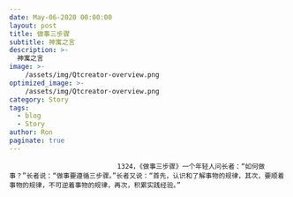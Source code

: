 ```yaml
---
date: May-06-2020 00:00:00
layout: post
title: 做事三步骤
subtitle: 神寓之言
description: >-
  神寓之言
image: >-
    /assets/img/Qtcreator-overview.png
optimized_image: >-
    /assets/img/Qtcreator-overview.png
category: Story
tags:
  - blog
  - Story
author: Ron
paginate: true
---
```


							　　1324，《做事三步骤》一个年轻人问长者：“如何做事？”长者说：“做事要遵循三步骤。”长者又说：“首先，认识和了解事物的规律，其次，要顺着事物的规律，不可逆着事物的规律，再次，积累实践经验。”
							
							
						